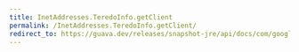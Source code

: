 ```yaml
---
title: InetAddresses.TeredoInfo.getClient
permalink: /InetAddresses.TeredoInfo.getClient/
redirect_to: https://guava.dev/releases/snapshot-jre/api/docs/com/google/common/net/InetAddresses.TeredoInfo.html#getClient--
---
```

